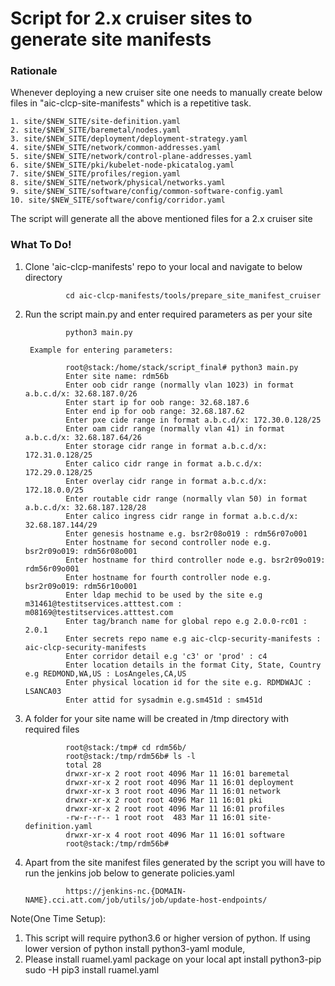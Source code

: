 # Script for 2.x cruiser sites to generate site manifests


### Rationale

Whenever deploying a new cruiser site one needs to manually create below files in "aic-clcp-site-manifests" which is a repetitive task.

	1. site/$NEW_SITE/site-definition.yaml
	2. site/$NEW_SITE/baremetal/nodes.yaml
	3. site/$NEW_SITE/deployment/deployment-strategy.yaml
	4. site/$NEW_SITE/network/common-addresses.yaml
	5. site/$NEW_SITE/network/control-plane-addresses.yaml
	6. site/$NEW_SITE/pki/kubelet-node-pkicatalog.yaml
	7. site/$NEW_SITE/profiles/region.yaml
	8. site/$NEW_SITE/network/physical/networks.yaml
	9. site/$NEW_SITE/software/config/common-software-config.yaml
	10. site/$NEW_SITE/software/config/corridor.yaml

The script will generate all the above mentioned files for a 2.x cruiser site

### What To Do!


1. Clone 'aic-clcp-manifests' repo to your local and navigate to below directory

                cd aic-clcp-manifests/tools/prepare_site_manifest_cruiser

2. Run the script main.py and enter required parameters as per your site

                python3 main.py

        Example for entering parameters:

                root@stack:/home/stack/script_final# python3 main.py
                Enter site name: rdm56b
                Enter oob cidr range (normally vlan 1023) in format a.b.c.d/x: 32.68.187.0/26
                Enter start ip for oob range: 32.68.187.6
                Enter end ip for oob range: 32.68.187.62
                Enter pxe cide range in format a.b.c.d/x: 172.30.0.128/25
                Enter oam cidr range (normally vlan 41) in format a.b.c.d/x: 32.68.187.64/26
                Enter storage cidr range in format a.b.c.d/x: 172.31.0.128/25
                Enter calico cidr range in format a.b.c.d/x: 172.29.0.128/25
                Enter overlay cidr range in format a.b.c.d/x: 172.18.0.0/25
                Enter routable cidr range (normally vlan 50) in format a.b.c.d/x: 32.68.187.128/28
                Enter calico ingress cidr range in format a.b.c.d/x: 32.68.187.144/29
                Enter genesis hostname e.g. bsr2r08o019 : rdm56r07o001
                Enter hostname for second controller node e.g. bsr2r09o019: rdm56r08o001
                Enter hostname for third controller node e.g. bsr2r09o019: rdm56r09o001
                Enter hostname for fourth controller node e.g. bsr2r09o019: rdm56r10o001
                Enter ldap mechid to be used by the site e.g m31461@testitservices.atttest.com : m08169@testitservices.atttest.com
                Enter tag/branch name for global repo e.g 2.0.0-rc01 : 2.0.1
                Enter secrets repo name e.g aic-clcp-security-manifests : aic-clcp-security-manifests
                Enter corridor detail e.g 'c3' or 'prod' : c4
                Enter location details in the format City, State, Country e.g REDMOND,WA,US : LosAngeles,CA,US
                Enter physical location id for the site e.g. RDMDWAJC : LSANCA03
                Enter attid for sysadmin e.g.sm451d : sm451d

3. A folder for your site name will be created in /tmp directory with required files

                root@stack:/tmp# cd rdm56b/
                root@stack:/tmp/rdm56b# ls -l
                total 28
                drwxr-xr-x 2 root root 4096 Mar 11 16:01 baremetal
                drwxr-xr-x 2 root root 4096 Mar 11 16:01 deployment
                drwxr-xr-x 3 root root 4096 Mar 11 16:01 network
                drwxr-xr-x 2 root root 4096 Mar 11 16:01 pki
                drwxr-xr-x 2 root root 4096 Mar 11 16:01 profiles
                -rw-r--r-- 1 root root  483 Mar 11 16:01 site-definition.yaml
                drwxr-xr-x 4 root root 4096 Mar 11 16:01 software
                root@stack:/tmp/rdm56b#
                
4. Apart from the site manifest files generated by the script you will have to run the jenkins job below to generate policies.yaml

                https://jenkins-nc.{DOMAIN-NAME}.cci.att.com/job/utils/job/update-host-endpoints/


Note(One Time Setup): 
1. This script will require python3.6 or higher version of python. If using lower version of python install python3-yaml module,
2. Please install ruamel.yaml package on your local
                apt install python3-pip				
                sudo -H pip3 install ruamel.yaml
